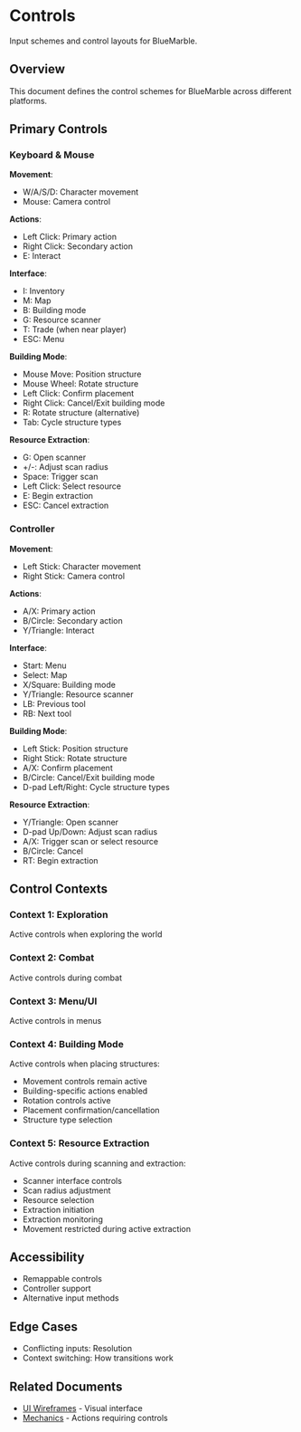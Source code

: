 # Controls

Input schemes and control layouts for BlueMarble.

<!--
Front matter example:
---
title: Controls
date: 2025-09-30
owner: @Nomoos
status: draft
tags: [controls, input, ux]
---
-->

## Overview

This document defines the control schemes for BlueMarble across different platforms.

## Primary Controls

### Keyboard & Mouse

**Movement**:

- W/A/S/D: Character movement
- Mouse: Camera control

**Actions**:

- Left Click: Primary action
- Right Click: Secondary action
- E: Interact

**Interface**:

- I: Inventory
- M: Map
- B: Building mode
- G: Resource scanner
- T: Trade (when near player)
- ESC: Menu

**Building Mode**:

- Mouse Move: Position structure
- Mouse Wheel: Rotate structure
- Left Click: Confirm placement
- Right Click: Cancel/Exit building mode
- R: Rotate structure (alternative)
- Tab: Cycle structure types

**Resource Extraction**:

- G: Open scanner
- +/-: Adjust scan radius
- Space: Trigger scan
- Left Click: Select resource
- E: Begin extraction
- ESC: Cancel extraction

### Controller

**Movement**:

- Left Stick: Character movement
- Right Stick: Camera control

**Actions**:

- A/X: Primary action
- B/Circle: Secondary action
- Y/Triangle: Interact

**Interface**:

- Start: Menu
- Select: Map
- X/Square: Building mode
- Y/Triangle: Resource scanner
- LB: Previous tool
- RB: Next tool

**Building Mode**:

- Left Stick: Position structure
- Right Stick: Rotate structure
- A/X: Confirm placement
- B/Circle: Cancel/Exit building mode
- D-pad Left/Right: Cycle structure types

**Resource Extraction**:

- Y/Triangle: Open scanner
- D-pad Up/Down: Adjust scan radius
- A/X: Trigger scan or select resource
- B/Circle: Cancel
- RT: Begin extraction

## Control Contexts

### Context 1: Exploration

Active controls when exploring the world

### Context 2: Combat

Active controls during combat

### Context 3: Menu/UI

Active controls in menus

### Context 4: Building Mode

Active controls when placing structures:

- Movement controls remain active
- Building-specific actions enabled
- Rotation controls active
- Placement confirmation/cancellation
- Structure type selection

### Context 5: Resource Extraction

Active controls during scanning and extraction:

- Scanner interface controls
- Scan radius adjustment
- Resource selection
- Extraction initiation
- Extraction monitoring
- Movement restricted during active extraction

## Accessibility

- Remappable controls
- Controller support
- Alternative input methods

## Edge Cases

- Conflicting inputs: Resolution
- Context switching: How transitions work

## Related Documents

- [UI Wireframes](../wireframes/ui-wireframes.md) - Visual interface
- [Mechanics](../mechanics.md) - Actions requiring controls

